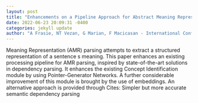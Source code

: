 ```yaml
--- 
layout: post 
title: "Enhancements on a Pipeline Approach for Abstract Meaning Representation Parsing" 
date: 2022-06-23 20:09:31 -0400 
categories: jekyll update 
author: "A Frasie, NT Vezan, G Marian, F Macicasan - International Conference on , 2022" 
--- 
```

Meaning Representation (AMR) parsing attempts to extract a structured representation of a sentence s meaning. This paper enhances an existing processing pipeline for AMR parsing, inspired by state-of-the-art solutions in dependency parsing. It enhances the existing Concept Identification module by using Pointer-Generator Networks. A further considerable improvement of this module is brought by the use of embeddings. An alternative approach is provided through Cites: Simpler but more accurate semantic dependency parsing